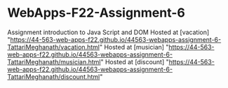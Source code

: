# WebApps-F22-Assignment-6
Assignment introduction to Java Script and DOM
Hosted at [vacation] "https://44-563-web-apps-f22.github.io/44563-webapps-assignment-6-TattariMeghanath/vacation.html"
Hosted at [musician] "https://44-563-web-apps-f22.github.io/44563-webapps-assignment-6-TattariMeghanath/musician.html"
Hosted at [discount] "https://44-563-web-apps-f22.github.io/44563-webapps-assignment-6-TattariMeghanath/discount.html"